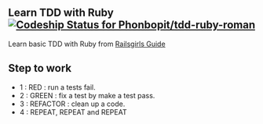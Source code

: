 ## Learn TDD with Ruby [ ![Codeship Status for Phonbopit/tdd-ruby-roman](https://codeship.com/projects/882391b0-544f-0132-2d8f-42ab35009c21/status)](https://codeship.com/projects/49179)

Learn basic TDD with Ruby from [Railsgirls Guide](http://guides.railsgirls.com/test-driven-development/)


## Step to work
- 1 : RED : run a tests fail.
- 2 : GREEN : fix a test by make a test pass.
- 3 : REFACTOR : clean up a code.
- 4 : REPEAT, REPEAT and REPEAT